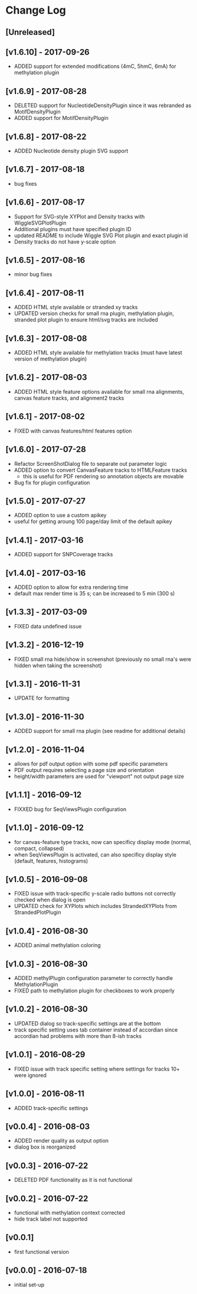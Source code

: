# Change Log

## [Unreleased]

## [v1.6.10] - 2017-09-26
- ADDED support for extended modifications (4mC, 5hmC, 6mA) for methylation plugin

## [v1.6.9] - 2017-08-28
- DELETED support for NucleotideDensityPlugin since it was rebranded as MotifDensityPlugin
- ADDED support for MotifDensityPlugin

## [v1.6.8] - 2017-08-22
- ADDED Nucleotide density plugin SVG support

## [v1.6.7] - 2017-08-18
- bug fixes

## [v1.6.6] - 2017-08-17
- Support for SVG-style XYPlot and Density tracks with WiggleSVGPlotPlugin
- Additional plugins must have specified plugin ID
- updated README to include Wiggle SVG Plot plugin and exact plugin id
- Density tracks do not have y-scale option

## [v1.6.5] - 2017-08-16
- minor bug fixes

## [v1.6.4] - 2017-08-11
- ADDED HTML style available or stranded xy tracks
- UPDATED version checks for small rna plugin, methylation plugin, stranded plot plugin to ensure html/svg tracks are included

## [v1.6.3] - 2017-08-08
- ADDED HTML style available for methylation tracks (must have latest version of methylation plugin)

## [v1.6.2] - 2017-08-03
- ADDED HTML style feature options available for small rna alignments, canvas feature tracks, and alignment2 tracks

## [v1.6.1] - 2017-08-02
- FIXED with canvas features/html features option

## [v1.6.0] - 2017-07-28
- Refactor ScreenShotDialog file to separate out parameter logic
- ADDED option to convert CanvasFeature tracks to HTMLFeature tracks
  - this is useful for PDF rendering so annotation objects are movable
- Bug fix for plugin configuration

## [v1.5.0] - 2017-07-27
- ADDED option to use a custom apikey
- useful for getting aroung 100 page/day limit of the default apikey

## [v1.4.1] - 2017-03-16
- ADDED support for SNPCoverage tracks

## [v1.4.0] - 2017-03-16
- ADDED option to allow for extra rendering time
- default max render time is 35 s; can be increased to 5 min (300 s)

## [v1.3.3] - 2017-03-09
- FIXED data undefined issue

## [v1.3.2] - 2016-12-19
- FIXED small rna hide/show in screenshot (previously no small rna's were hidden when taking the screenshot)

## [v1.3.1] - 2016-11-31
- UPDATE for formatting

## [v1.3.0] - 2016-11-30
- ADDED support for small rna plugin (see readme for additional details)

## [v1.2.0] - 2016-11-04
- allows for pdf output option with some pdf specific parameters
- PDF output requires selecting a page size and orientation
- height/width parameters are used for "viewport" not output page size

## [v1.1.1] - 2016-09-12
- FIXXED bug for SeqViewsPlugin configuration

## [v1.1.0] - 2016-09-12
- for canvas-feature type tracks, now can specificy display mode (normal, compact, collapsed)
- when SeqViewsPlugin is activated, can also specificy display style (default, features, histograms)

## [v1.0.5] - 2016-09-08
- FIXED issue with track-specific y-scale radio buttons not correctly checked when dialog is open
- UPDATED check for XYPlots which includes StrandedXYPlots from StrandedPlotPlugin

## [v1.0.4] - 2016-08-30
- ADDED animal methylation coloring

## [v1.0.3] - 2016-08-30
- ADDED methylPlugin configuration parameter to correctly handle MethylationPlugin
- FIXED path to methylation plugin for checkboxes to work properly

## [v1.0.2] - 2016-08-30
- UPDATED dialog so track-specific settings are at the bottom
- track specific setting uses tab container instead of accordian since accordian had problems with more than 8-ish tracks

## [v1.0.1] - 2016-08-29
- FIXED issue with track specific setting where settings for tracks 10+ were ignored

## [v1.0.0] - 2016-08-11
- ADDED track-specific settings

## [v0.0.4] - 2016-08-03
- ADDED render quality as output option
- dialog box is reorganized

## [v0.0.3] - 2016-07-22
- DELETED PDF functionality as it is not functional

## [v0.0.2] - 2016-07-22
- functional with methylation context corrected
- hide track label not supported

## [v0.0.1]
- first functional version

## [v0.0.0] - 2016-07-18
- initial set-up